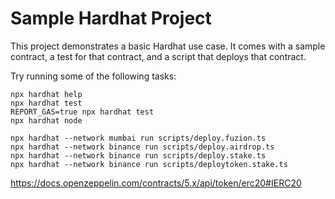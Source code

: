 # Sample Hardhat Project

This project demonstrates a basic Hardhat use case. It comes with a sample contract, a test for that contract, and a script that deploys that contract.

Try running some of the following tasks:

```shell
npx hardhat help
npx hardhat test
REPORT_GAS=true npx hardhat test
npx hardhat node

npx hardhat --network mumbai run scripts/deploy.fuzion.ts
npx hardhat --network binance run scripts/deploy.airdrop.ts
npx hardhat --network binance run scripts/deploy.stake.ts
npx hardhat --network binance run scripts/deploytoken.stake.ts
```


https://docs.openzeppelin.com/contracts/5.x/api/token/erc20#IERC20